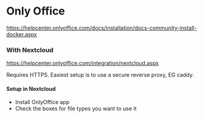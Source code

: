 # Only Office
https://helpcenter.onlyoffice.com/docs/installation/docs-community-install-docker.aspx

### With Nextcloud
https://helpcenter.onlyoffice.com/integration/nextcloud.aspx

Requires HTTPS. Easiest setup is to use a secure reverse proxy, EG caddy.

#### Setup in Nextcloud
- Install OnlyOffice app
- Check the boxes for file types you want to use it
